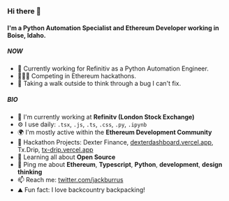 ### Hi there 👋

#### I'm a Python Automation Specialist and Ethereum Developer working in Boise, Idaho.

##### NOW

- 💼 Currently working for Refinitiv as a Python Automation Engineer.
- 🏃🏼‍♂️ Competing in Ethereum hackathons.
- 🐞 Taking a walk outside to think through a bug I can't fix.

##### BIO

- 🏢 I'm currently working at **Refinitv (London Stock Exchange)**
- ⚙️ I use daily: `.tsx`, `.js`, `.ts`, `.css`, `.py`, `.ipynb`
- 🌍 I'm mostly active within the **Ethereum Development Community**
- 💅 Hackathon Projects: Dexter Finance, [dexterdashboard.vercel.app](https://dexterdashboard.vercel.app/), Tx.Drip, [tx-drip.vercel.app](https://tx-drip.vercel.app/)
- 🌱 Learning all about **Open Source**
- 💬 Ping me about **Ethereum**, **Typescript**, **Python**, **development**, **design thinking**
- 📫 Reach me: [twitter.com/jackburrus](https://twitter.com/jackburrus)
- ⛰ Fun fact: I love backcountry backpacking! 
